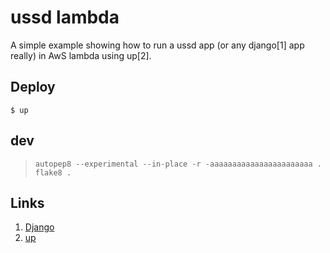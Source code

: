 
# ussd lambda

A simple example showing how to run a ussd app (or any django[1] app really) in AwS lambda using up[2].

## Deploy

```
$ up
```

## dev
> `autopep8 --experimental --in-place -r -aaaaaaaaaaaaaaaaaaaaaaa .`                          
> `flake8 .`                        

## Links

1. [Django](https://www.djangoproject.com/)
2. [up](https://github.com/apex/up)

